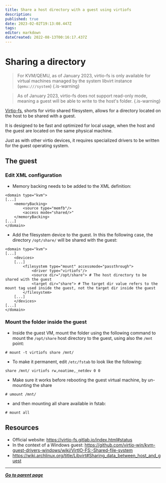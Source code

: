 ```yaml
---
title: Share a host directory with a guest using virtiofs 
description: 
published: true
date: 2023-02-02T19:13:08.447Z
tags: 
editor: markdown
dateCreated: 2022-08-13T00:16:17.437Z
---
```


# Sharing a directory 

> For KVM/QEMU, as of January 2023, virtio-fs is only available for virtual machines managed by the system libvirt instance (`qemu:///system`)
{.is-warning}

> As of January 2023, virtio-fs does not support read-only mode, meaning a guest will be able to write to the host's folder.
{.is-warning}

[Virtio-fs](https://virtio-fs.gitlab.io/), shorts for virtio shared filesystem, allows for a directory located on the host to be shared with a guest. 

It is designed to be fast and optimized for local usage, when the host and the guest are located on the same physical machine. 

Just as with other virtio devices, it requires specialized drivers to be written for the guest operating system.

## The guest

### Edit XML configuration

* Memory backing needs to be added to the XML definition:

```
<domain type="kvm">
[...]
    <memoryBacking>
        <source type="memfb"/>
        <access mode="shared/>"
    </memoryBacking>
[...]
</domain>
```

* Add the filesystem device to the guest. In this the following case, the directory `/opt/share/` will be shared with the guest:

```    
<domain type="kvm">
[...]
    <devices>
    [...]
        <filesystem type="mount" accessmode="passthrough">
            <driver type="virtiofs"/>
            <source dir="/opt/share"> # The host directory to be shared with the guest
            <target dir="share"> # The target dir value refers to the mount tag used inside the guest, not the target dir inside the guest
        </filesystem>
    [...]
    </devices>
[...]
</domain>    
```

### Mount the folder inside the guest

* Inside the guest VM, mount the folder using the following command to mount the `/opt/share` host directory to the guest, using also the `/mnt` point: 

`# mount -t virtiofs share /mnt/`

* To make it permanent, edit `/etc/fstab` to look like the following:

```
share /mnt/ virtiofs rw,noatime,_netdev 0 0
```

* Make sure it works before rebooting the guest virtual machine, by un-mounting the share

`# umount /mnt/` 

* and then mounting all share available in fstab:

`# mount all`

## Resources

* Official website: https://virtio-fs.gitlab.io/index.html#status
* In the context of a Windows guest: https://github.com/virtio-win/kvm-guest-drivers-windows/wiki/VirtIO-FS:-Shared-file-system
* https://wiki.archlinux.org/title/Libvirt#Sharing_data_between_host_and_guest

---

*[**Go to parent page**](https://wiki.phyllo.me/)*